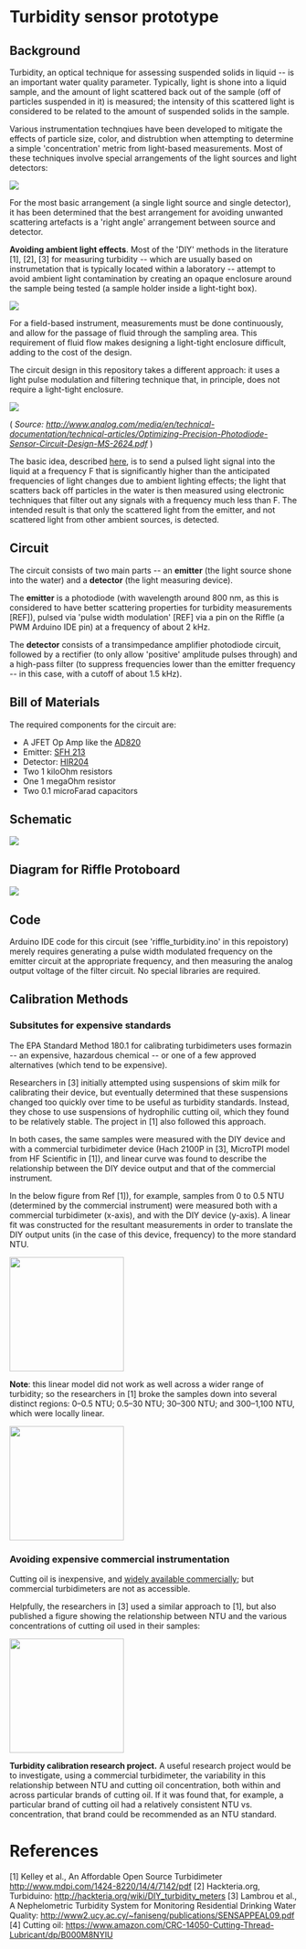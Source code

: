 # Turbidity sensor prototype

## Background

Turbidity, an optical technique for assessing suspended solids in liquid -- is an important water quality parameter.  Typically, light is shone into a liquid sample, and the amount of light scattered back out of the sample (off of particles suspended in it) is measured; the intensity of this scattered light is considered to be related to the amount of suspended solids in the sample.  

Various instrumentation technqiues have been developed to mitigate the effects of particle size, color, and distrubtion when attempting to determine a simple 'concentration' metric from light-based measurements.  Most of these techniques involve special arrangements of the light sources and light detectors:

<img src = "pics/turbidimeter_designs.png" with=300>

For the most basic arrangement (a single light source and single detector), it has been determined that the best arrangement for avoiding unwanted scattering artefacts is a 'right angle' arrangement between source and detector. 

**Avoiding ambient light effects**. Most of the 'DIY' methods in the literature [1], [2], [3] for measuring turbidity -- which are usually based on instrumetation that is typically located within a laboratory -- attempt to avoid ambient light contamination by creating an opaque enclosure around the sample being tested (a sample holder inside a light-tight box). 

<img src="pics/cuvette.png">

For a field-based instrument, measurements must be done continuously, and allow for the passage of fluid through the sampling area.  This requirement of fluid flow makes designing a light-tight enclosure difficult, adding to the cost of the design.

The circuit design in this repository takes a different approach: it uses a light pulse modulation and filtering technique that, in principle, does not require a light-tight enclosure. 

<img src="pics/pulse_filter.png" with=300>

( _Source:  http://www.analog.com/media/en/technical-documentation/technical-articles/Optimizing-Precision-Photodiode-Sensor-Circuit-Design-MS-2624.pdf_ )

The basic idea, described [here](http://www.analog.com/media/en/technical-documentation/technical-articles/Optimizing-Precision-Photodiode-Sensor-Circuit-Design-MS-2624.pdf), is to send a pulsed light signal into the liquid at a frequency F that is significantly higher than the anticipated frequencies of light changes due to ambient lighting effects;  the light that scatters back off particles in the water is then measured using electronic techniques that filter out any signals with a frequency much less than F.  The intended result is that only the scattered light from the emitter, and not scattered light from other ambient sources, is detected.  

## Circuit

The circuit consists of two main parts -- an **emitter** (the light source shone into the water) and a **detector** (the light measuring device).

The **emitter** is a photodiode (with wavelength around 800 nm, as this is considered to have better scattering properties for turbidity measurements [REF]), pulsed via 'pulse width modulation' [REF] via a pin on the Riffle (a PWM Arduino IDE pin) at a frequency of about 2 kHz.  

The **detector** consists of a transimpedance amplifier photodiode circuit, followed by a rectifier (to only allow 'positive' amplitude pulses through) and a high-pass filter (to suppress frequencies lower than the emitter frequency -- in this case, with a cutoff of about 1.5 kHz).


## Bill of Materials

The required components for the circuit are:

- A JFET Op Amp like the [AD820](http://www.analog.com/media/en/technical-documentation/data-sheets/AD820.pdf)
- Emitter: [SFH 213](http://www.osram-os.com/Graphics/XPic5/00101689_0.pdf)
- Detector: [HIR204](http://www.osram-os.com/Graphics/XPic5/00101689_0.pdf)
- Two 1 kiloOhm resistors
- One 1 megaOhm resistor
- Two 0.1 microFarad capacitors

## Schematic 

<img src="pics/schem.png">

## Diagram for Riffle Protoboard

<img src="pics/turbidity_proto.png">

## Code

Arduino IDE code for this circuit (see 'riffle_turbidity.ino' in this repoistory) merely requires generating a pulse width modulated frequency on the emitter circuit at the appropriate frequency, and then measuring the analog output voltage of the filter circuit. No special libraries are required.
 
## Calibration Methods

### Subsitutes for expensive standards

The EPA Standard Method 180.1 for calibrating turbidimeters uses formazin -- an expensive, hazardous chemical -- or one of a few approved alternatives (which tend to be expensive).  

Researchers in [3] initially attempted using suspensions of skim milk for calibrating their device, but eventually determined that these suspensions changed too quickly over time to be useful as turbidity standards. Instead, they chose to use suspensions of hydrophilic cutting oil, which they found to be relatively stable.  The project in [1] also followed this approach.  

In both cases, the same samples were measured with the DIY device and with a commercial turbidimeter device (Hach 2100P in [3], MicroTPI model from HF Scientific in [1]), and linear curve was found to describe the relationship between the DIY device output and that of the commercial instrument.  

In the below figure from Ref [1]), for example, samples from 0 to 0.5 NTU (determined by the commercial instrument) were measured both with a commercial turbidimeter (x-axis), and with the DIY device (y-axis).  A linear fit was constructed for the resultant measurements in order to translate the DIY output units (in the case of this device, frequency) to the more standard NTU.

<img src="pics/ref1_relationship.png" width=200>

**Note**: this linear model did not work as well across a wider range of turbidity; so the researchers in [1] broke the samples down into several distinct regions:  0–0.5 NTU; 0.5–30 NTU; 30–300 NTU; and 300–1,100 NTU, which were locally linear. 

<img src="pics/ref1_wide_region.png" width=200>

### Avoiding expensive commercial instrumentation

Cutting oil is inexpensive, and [widely available commercially](https://www.amazon.com/CRC-14050-Cutting-Thread-Lubricant/dp/B000M8NYIU); but commercial turbidimeters are not as accessible. 

Helpfully, the researchers in [3] used a similar approach to [1], but also published a figure showing the relationship between NTU and the various concentrations of cutting oil used in their samples:

<img src="pics/ntu_vs_oil.png" width=200>

**Turbidity calibration research project.** A useful research project would be to investigate, using a commercial turbidimeter, the variability in this relationship between NTU and cutting oil concentration, both within and across particular brands of cutting oil.    If it was found that, for example, a particular brand of cutting oil had a relatively consistent NTU vs. concentration, that brand could be recommended as an NTU standard.  

# References

[1] Kelley et al., An Affordable Open Source Turbidimeter http://www.mdpi.com/1424-8220/14/4/7142/pdf
[2] Hackteria.org, Turbiduino:  http://hackteria.org/wiki/DIY_turbidity_meters
[3] Lambrou et al., A Nephelometric Turbidity System for
Monitoring Residential Drinking Water Quality: http://www2.ucy.ac.cy/~faniseng/publications/SENSAPPEAL09.pdf
[4] Cutting oil:  https://www.amazon.com/CRC-14050-Cutting-Thread-Lubricant/dp/B000M8NYIU



